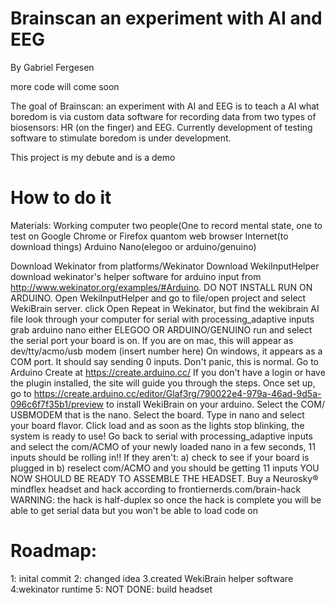 # Brainscan an experiment with AI and EEG 
By Gabriel Fergesen




more code will come soon


The goal of Brainscan: an experiment with AI and EEG is to teach a AI what boredom is via custom data software for recording
data from two types of biosensors: HR (on the finger) and EEG. Currently development of testing software to stimulate boredom is under
development.

This project is my debute and is a demo

# How to do it

Materials:
Working computer
two people(One to record mental state, one to test on
Google Chrome or Firefox quantom web browser
Internet(to download things)
Arduino Nano(elegoo or arduino/genuino)


Download Wekinator from platforms/Wekinator
Download WekiInputHelper
download wekinator's helper software for arduino input from http://www.wekinator.org/examples/#Arduino. DO NOT INSTALL RUN ON ARDUINO.
Open WekiInputHelper and go to file/open project and select WekiBrain server. click Open
Repeat in Wekinator, but find the wekibrain AI file
look through your computer for serial with processing_adaptive inputs
grab arduino nano either ELEGOO OR ARDUINO/GENUINO
run and select the serial port your board is on. If you are on mac, this will appear as dev/tty/acmo/usb modem (insert number here) On windows, it appears as a COM port.
It should say sending 0 inputs. Don't panic, this is normal.
Go to Arduino Create at https://create.arduino.cc/ If you don't have a login or have the plugin installed, the site will guide you through the steps.
Once set up, go to  https://create.arduino.cc/editor/Glaf3rg/790022e4-979a-46ad-9d5a-096c6f7f35b1/preview to install WekiBrain on your arduino. Select the COM/ USBMODEM that is the nano.
Select the board. 
Type in nano and select your board flavor.
Click load and as soon as the lights stop blinking, the system is ready to use!
Go back to serial with processing_adaptive inputs and select the com/ACMO of your newly loaded nano
in a few seconds, 11 inputs should be rolling in!!
If they aren't: a) check to see if your board is plugged in b) reselect com/ACMO and you should be getting 11 inputs
YOU NOW SHOULD BE READY TO ASSEMBLE THE HEADSET.
Buy a Neurosky® mindflex headset and hack according to frontiernerds.com/brain-hack
WARNING: the hack is half-duplex so once the hack is complete you will be able to get serial data but you won't be able to load code on

# Roadmap:

1: inital commit
2: changed idea
3.created WekiBrain helper software
4:wekinator runtime 
5: NOT DONE: build headset
